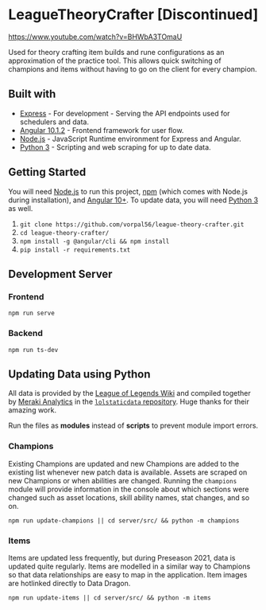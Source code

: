 # LeagueTheoryCrafter [Discontinued]

https://www.youtube.com/watch?v=BHWbA3TOmaU

Used for theory crafting item builds and rune configurations as an approximation of the practice tool. This allows quick switching of champions and items without having to go on the client for every champion.

## Built with 
* [Express](https://expressjs.com/) - For development - Serving the API endpoints used for schedulers and data.
* [Angular 10.1.2](https://angular.io/) - Frontend framework for user flow.
* [Node.js](https://nodejs.org/en/) - JavaScript Runtime environment for Express and Angular.
* [Python 3](https://docs.python.org/3/) - Scripting and web scraping for up to date data.

## Getting Started
You will need [Node.js](https://nodejs.org/en/) to run this project, [npm](https://www.npmjs.com/) (which comes with Node.js during installation), and [Angular 10+](https://angular.io/). To update data, you will need [Python 3](https://docs.python.org/3/) as well.
1. `git clone https://github.com/vorpal56/league-theory-crafter.git`
2. `cd league-theory-crafter/`
3. `npm install -g @angular/cli && npm install`
4. `pip install -r requirements.txt`

## Development Server
### Frontend
```
npm run serve
```
### Backend
```
npm run ts-dev
```
## Updating Data using Python
All data is provided by the [League of Legends Wiki](https://leagueoflegends.fandom.com/wiki/League_of_Legends_Wiki) and compiled together by [Meraki Analytics](https://github.com/meraki-analytics) in the [`lolstaticdata` repository](https://github.com/meraki-analytics/lolstaticdata). Huge thanks for their amazing work. 

Run the files as **modules** instead of **scripts** to prevent module import errors. 
### Champions
Existing Champions are updated and new Champions are added to the existing list whenever new patch data is available. Assets are scraped on new Champions or when abilities are changed. Running the `champions` module will provide information in the console about which sections were changed such as asset locations, skill ability names, stat changes, and so on.
```
npm run update-champions || cd server/src/ && python -m champions
```
### Items
Items are updated less frequently, but during Preseason 2021, data is updated quite regularly. Items are modelled in a similar way to Champions so that data relationships are easy to map in the application. Item images are hotlinked directly to Data Dragon.
```
npm run update-items || cd server/src/ && python -m items
```
